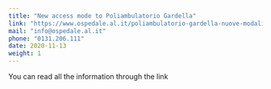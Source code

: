 ```yaml
---
title: "New access mode to Poliambulatorio Gardella"
link: "https://www.ospedale.al.it/poliambulatorio-gardella-nuove-modalita-accesso/"
mail: "info@ospedale.al.it"
phone: "0131.206.111"
date: 2020-11-13
weight: 1
---
```


You can read all the information through the link
